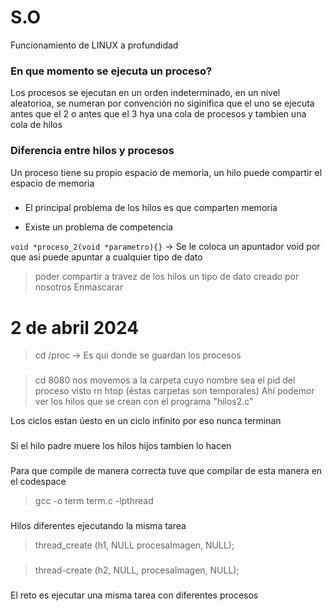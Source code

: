 # S.O
Funcionamiento de LINUX a profundidad

<h3>En que momento se ejecuta un proceso?</h3>
Los procesos se ejecutan en un orden indeterminado, en un nivel aleatorioa, se numeran por convención no siginifica que el uno se ejecuta antes que el 2 o antes que el 3 hya una cola de procesos y tambien una cola de hilos

<h3>Diferencia entre hilos y procesos</h3>
Un proceso tiene su propio espacio de memoria, un hilo puede compartir el espacio de memoria

### 

- El principal problema de los hilos es que comparten memoria

- Existe un problema de competencia

`void *proceso_2(void *parametro){}` -> Se le coloca un apuntador void por que asi puede apuntar a cualquier tipo de dato

>poder compartir a travez de los hilos un tipo de dato creado por nosotros Enmascarar

# 2 de abril 2024
>cd /proc  ->  Es qui donde se guardan los procesos
### 
>cd 8080 nos movemos a la carpeta cuyo nombre sea el pid del proceso visto rn htop (éstas carpetas son temporales) Ahí podemor ver los hilos que se crean con el programa "hilos2.c"

Los ciclos estan úesto en un ciclo infinito por eso nunca terminan
### 
Si el hilo padre muere los hilos hijos tambien lo hacen
###
Para que compile de manera correcta tuve que compilar de esta manera en el codespace
>gcc -o term term.c -lpthread
###
Hilos diferentes ejecutando la misma tarea
>thread_create (h1, NULL procesaImagen, NULL);
###
>thread-create (h2, NULL, procesaImagen, NULL);
###
El reto es ejecutar una misma tarea con diferentes procesos 